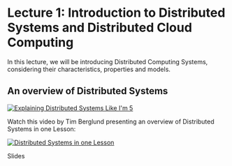 # Lecture 1: Introduction to Distributed Systems and Distributed Cloud Computing

In this lecture, we will be introducing Distributed Computing  Systems, considering their characteristics, properties and models. 

## An overview of Distributed Systems

[![Explaining Distributed Systems Like I'm 5](image-1.png)](https://www.youtube.com/watch?v=CESKgdNiKJw)

Watch this video by Tim Berglund presenting an overview of Distributed Systems in one Lesson:

[![Distributed Systems in one Lesson](image.png)](https://www.youtube.com/watch?v=Y6Ev8GIlbxc "Tim Berglund presenting an overview of Distributed Systems in one Lesson - Click to Watch!")

Slides

